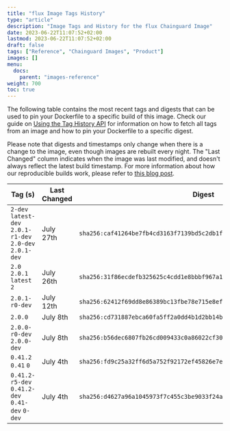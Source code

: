 ```yaml
---
title: "flux Image Tags History"
type: "article"
description: "Image Tags and History for the flux Chainguard Image"
date: 2023-06-22T11:07:52+02:00
lastmod: 2023-06-22T11:07:52+02:00
draft: false
tags: ["Reference", "Chainguard Images", "Product"]
images: []
menu:
  docs:
    parent: "images-reference"
weight: 700
toc: true
---
```


The following table contains the most recent tags and digests that can be used to pin your Dockerfile to a specific build of this image. Check our guide on [Using the Tag History API](/chainguard/chainguard-images/using-the-tag-history-api/) for information on how to fetch all tags from an image and how to pin your Dockerfile to a specific digest.

Please note that digests and timestamps only change when there is a change to the image, even though images are rebuilt every night. The "Last Changed" column indicates when the image was last modified, and doesn't always reflect the latest build timestamp. For more information about how our reproducible builds work, please refer to [this blog post](https://www.chainguard.dev/unchained/reproducing-chainguards-reproducible-image-builds).

| Tag (s)                                                    | Last Changed | Digest                                                                    |
|------------------------------------------------------------|--------------|---------------------------------------------------------------------------|
|  `2-dev` `latest-dev` `2.0.1-r1-dev` `2.0-dev` `2.0.1-dev` | July 27th    | `sha256:caf41264be7fb4cd3163f7139bd5c2db1f23aa3f7dd3781d30e68257dae0c2cb` |
|  `2.0` `2.0.1` `latest` `2`                                | July 26th    | `sha256:31f86ecdefb325625c4cdd1e8bbbf967a1906d83289e1ebddd80279ab5153fcc` |
|  `2.0.1-r0-dev`                                            | July 12th    | `sha256:62412f69dd8e86389bc13fbe78e715e8ef7cd751ed9745b873443e0c25e0fb79` |
|  `2.0.0`                                                   | July 8th     | `sha256:cd731887ebca60fa5ff2a0dd4b1d2bb14b9ea1585513c8dd2605a76086fb65b1` |
|  `2.0.0-r0-dev` `2.0.0-dev`                                | July 8th     | `sha256:b56dec6807fb26cd009433c0a86022cf30d90253e47c990db4c7b3ecd32d9897` |
|  `0.41.2` `0.41` `0`                                       | July 4th     | `sha256:fd9c25a32ff6d5a752f92172ef45826e7edf6112e8c9746806e5c1190d4d5eae` |
|  `0.41.2-r5-dev` `0.41.2-dev` `0.41-dev` `0-dev`           | July 4th     | `sha256:d4627a96a1045973f7c455c3be9033f24a6e02e20ef53ed16bed0a61463d5b8d` |
